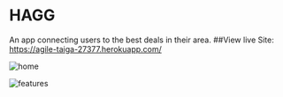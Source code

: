 # HAGG
An app connecting users to the best deals in their area. 
##View live Site:
https://agile-taiga-27377.herokuapp.com/

![home](https://i.imgur.com/NqJV1wY.png)

![features](https://i.imgur.com/uuTkq8h.png)




